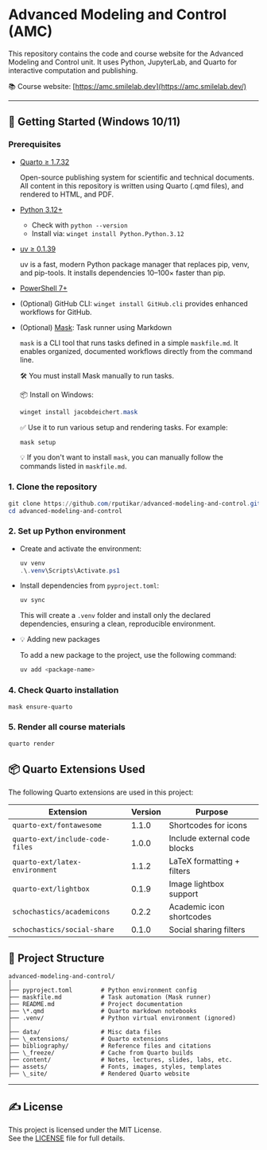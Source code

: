 # Advanced Modeling and Control (AMC)

This repository contains the code and course website for the Advanced Modeling and Control unit.
It uses Python, JupyterLab, and Quarto for interactive computation and publishing.

📚 Course website: [https://amc.smilelab.dev](https://amc.smilelab.dev/)

---

## 🚀 Getting Started (Windows 10/11)

### Prerequisites

- [Quarto ≥ 1.7.32](https://quarto.org/docs/get-started/)

  Open-source publishing system for scientific and technical documents.
  All content in this repository is written using Quarto (.qmd files), and rendered to HTML, and PDF.

- [Python 3.12+](https://www.python.org/downloads/)

  - Check with `python --version`
  - Install via: `winget install Python.Python.3.12`

- [uv ≥ 0.1.39](https://github.com/astral-sh/uv)

  uv is a fast, modern Python package manager that replaces pip, venv, and pip-tools.
  It installs dependencies 10–100× faster than pip.

- [PowerShell 7+](https://learn.microsoft.com/en-us/powershell/)

- (Optional) GitHub CLI: `winget install GitHub.cli` provides enhanced workflows for GitHub.

- (Optional) [Mask](https://github.com/jacobdeichert/mask): Task runner using Markdown

  `mask` is a CLI tool that runs tasks defined in a simple `maskfile.md`.
  It enables organized, documented workflows directly from the command line.

  🛠 You must install Mask manually to run tasks.

  📦 Install on Windows:

  ```powershell
  winget install jacobdeichert.mask
  ```

  ✅ Use it to run various setup and rendering tasks. For example:

  ```powershell
  mask setup
  ```

  💡 If you don't want to install `mask`, you can manually follow the commands listed in `maskfile.md`.

### 1. Clone the repository

```powershell
git clone https://github.com/rputikar/advanced-modeling-and-control.git
cd advanced-modeling-and-control
```

### 2. Set up Python environment

- Create and activate the environment:

  ```powershell
  uv venv
  .\.venv\Scripts\Activate.ps1
  ```

- Install dependencies from `pyproject.toml`:

  ```powershell
  uv sync
  ```

  This will create a `.venv` folder and install only the declared dependencies, ensuring a clean, reproducible environment.

- 💡 Adding new packages

  To add a new package to the project, use the following command:

  ```powershell
  uv add <package-name>
  ```

### 4. Check Quarto installation

```powershell
mask ensure-quarto
```

### 5. Render all course materials

```powershell
quarto render
```

## 📦 Quarto Extensions Used

The following Quarto extensions are used in this project:

| Extension                       | Version | Purpose                      |
| ------------------------------- | ------- | ---------------------------- |
| `quarto-ext/fontawesome`        | 1.1.0   | Shortcodes for icons         |
| `quarto-ext/include-code-files` | 1.0.0   | Include external code blocks |
| `quarto-ext/latex-environment`  | 1.1.2   | LaTeX formatting + filters   |
| `quarto-ext/lightbox`           | 0.1.9   | Image lightbox support       |
| `schochastics/academicons`      | 0.2.2   | Academic icon shortcodes     |
| `schochastics/social-share`     | 0.1.0   | Social sharing filters       |

## 📁 Project Structure

```
advanced-modeling-and-control/
│
├── pyproject.toml        # Python environment config
├── maskfile.md           # Task automation (Mask runner)
├── README.md             # Project documentation
├── \*.qmd                # Quarto markdown notebooks
├── .venv/                # Python virtual environment (ignored)
│
├── data/                 # Misc data files
├── \_extensions/         # Quarto extensions
├── bibliography/         # Reference files and citations
├── \_freeze/             # Cache from Quarto builds
├── content/              # Notes, lectures, slides, labs, etc.
├── assets/               # Fonts, images, styles, templates
├── \_site/               # Rendered Quarto website

```

---

## ✍️ License

This project is licensed under the MIT License.  
See the [LICENSE](LICENSE.md) file for full details.

